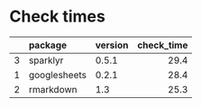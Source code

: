 # Check times

|   |package      |version | check_time|
|:--|:------------|:-------|----------:|
|3  |sparklyr     |0.5.1   |       29.4|
|1  |googlesheets |0.2.1   |       28.4|
|2  |rmarkdown    |1.3     |       25.3|


